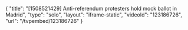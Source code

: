 {
    "title": "[1508521429] Anti-referendum protesters hold mock ballot in Madrid",
    "type": "solo",
    "layout": "iframe-static",
    "videoId": "123186726",
    "url": "\/tvpembed\/123186726"
}